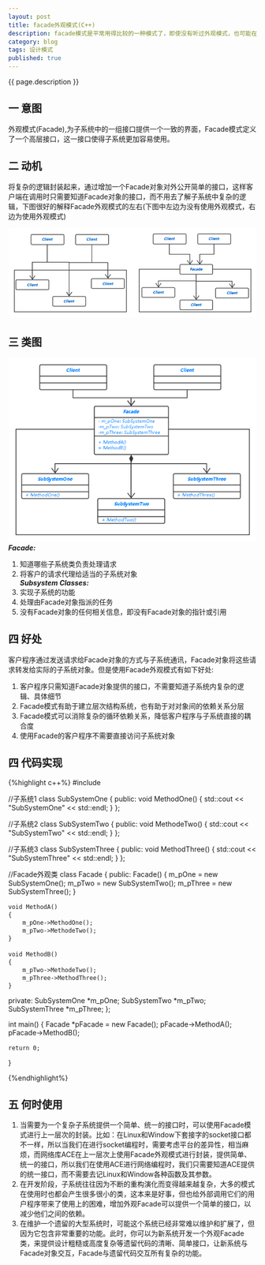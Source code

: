 ```yaml
---
layout: post
title: facade外观模式(C++)
description: facade模式是平常用得比较的一种模式了，即使没有听过外观模式，也可能在很多时候使用多了它，外观模式是依赖倒转原则和迪米特法则的完美体现。
category: blog
tags: 设计模式
published: true
---
```


{{ page.description }}  

## 一 意图 ##
外观模式(Facade),为子系统中的一组接口提供一个一致的界面，Facade模式定义了一个高层接口，这一接口使得子系统更加容易使用。

## 二 动机 ##
将复杂的逻辑封装起来，通过增加一个Facade对象对外公开简单的接口，这样客户端在调用时只需要知道Facade对象的接口，而不用去了解子系统中复杂的逻辑，下图很好的解释Facade外观模式的左右(下图中左边为没有使用外观模式，右边为使用外观模式)  
  
![facade_purpose](/images/blog-article-images/blog/facade_purpose.png)  

## 三 类图 ##
![facade_uml](/images/blog-article-images/blog/facade_uml.png) 
***Facade:***  
1. 知道哪些子系统类负责处理请求  
2. 将客户的请求代理给适当的子系统对象  
***Subsystem Classes:***  
1. 实现子系统的功能  
2. 处理由Facade对象指派的任务  
3. 没有Facade对象的任何相关信息，即没有Facade对象的指针或引用  

## 四 好处 ##
客户程序通过发送请求给Facade对象的方式与子系统通讯，Facade对象将这些请求转发给实际的子系统对象。但是使用Facade外观模式有如下好处:  
1. 客户程序只需知道Facade对象提供的接口，不需要知道子系统内复杂的逻辑、具体细节  
2. Facade模式有助于建立层次结构系统，也有助于对对象间的依赖关系分层  
3. Facade模式可以消除复杂的循环依赖关系，降低客户程序与子系统直接的耦合度  
4. 使用Facade的客户程序不需要直接访问子系统对象  

## 四 代码实现 ##
{%highlight c++%}
#include <iostream>

//子系统1
class SubSystemOne
{
public:
    void MethodOne() { std::cout << "SubSystemOne" << std::endl; }
};

//子系统2
class SubSystemTwo
{
public:
    void MethodeTwo() {  std::cout << "SubSystemTwo" << std::endl;  }
};

//子系统3
class SubSystemThree
{
public:
    void MethodThree() { std::cout << "SubSystemThree" << std::endl;  }
};

//Facade外观类
class Facade
{
public:
    Facade()
    {
        m_pOne = new SubSystemOne();
        m_pTwo = new SubSystemTwo();
        m_pThree = new SubSystemThree();
    }

    void MethodA()
    {
        m_pOne->MethodOne();
        m_pTwo->MethodeTwo();
    }

    void MethodB()
    {
        m_pTwo->MethodeTwo();
        m_pThree->MethodThree();
    }

private:
    SubSystemOne *m_pOne;
    SubSystemTwo *m_pTwo;
    SubSystemThree *m_pThree;
};

int main()
{
    Facade *pFacade = new Facade();
    pFacade->MethodA();
    pFacade->MethodB();

    return 0;
}

{%endhighlight%}

## 五 何时使用 ##
1. 当需要为一个复杂子系统提供一个简单、统一的接口时，可以使用Facade模式进行上一层次的封装。比如：在Linux和Window下套接字的socket接口都不一样，所以当我们在进行socket编程时，需要考虑平台的差异性，相当麻烦，而网络库ACE在上一层次上使用Facade外观模式进行封装，提供简单、统一的接口，所以我们在使用ACE进行网络编程时，我们只需要知道ACE提供的统一接口，而不需要去记Linux和Window各种函数及其参数。  
2. 在开发阶段，子系统往往因为不断的重构演化而变得越来越复杂，大多的模式在使用时也都会产生很多很小的类，这本来是好事，但也给外部调用它们的用户程序带来了使用上的困难，增加外观Facade可以提供一个简单的接口，以减少他们之间的依赖。  
3. 在维护一个遗留的大型系统时，可能这个系统已经非常难以维护和扩展了，但因为它包含非常重要的功能。此时，你可以为新系统开发一个外观Facade类，来提供设计粗糙或高度复杂等遗留代码的清晰、简单接口，让新系统与Facade对象交互，Facade与遗留代码交互所有复杂的功能。  

